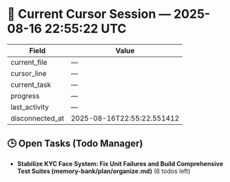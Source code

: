 # 📝 Current Cursor Session — 2025-08-16 22:55:22 UTC

| Field | Value |
|-------|-------|
| current_file | — |
| cursor_line | — |
| current_task | — |
| progress | — |
| last_activity | — |
| disconnected_at | 2025-08-16T22:55:22.551412 |

## 🕒 Open Tasks (Todo Manager)
- **Stabilize KYC Face System: Fix Unit Failures and Build Comprehensive Test Suites (memory-bank/plan/organize.md)** (6 todos left)
